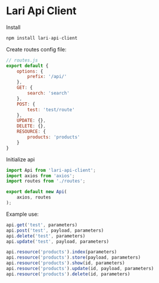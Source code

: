 # Lari Api Client

Install
```javascript
npm install lari-api-client
```


Create routes config file:
```javascript
// routes.js
export default {
    options: {
        prefix: '/api/'
    },
    GET: {
        search: 'search'
    },
    POST: {
        test: 'test/route'
    },
    UPDATE: {},
    DELETE: {},
    RESOURCE: {
        products: 'products'
    }
}
```

Initialize api

```javascript
import Api from 'lari-api-client';
import axios from 'axios';
import routes from './routes';

export default new Api(
    axios, routes
);

```

Example use:

```javascript
api.get('test', parameters)
api.post('test', payload, parameters)
api.delete('test', parameters)
api.update('test', payload, parameters)
```

```javascript
api.resource('products').index(parameters)
api.resource('products').store(payload, parameters)
api.resource('products').show(id, parameters)
api.resource('products').update(id, payload, parameters)
api.resource('products').delete(id, parameters)
```

